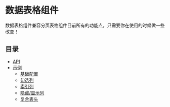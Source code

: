 # 数据表格组件
数据表格组件兼容分页表格组件目前所有的功能点，只需要你在使用的时候做一些改变！

## 目录

- [API](./api.md)
- [示例]()
  - [基础配置](./base-config.md)
  - [勾选列](./checking.md)
  - [索引列](./indexing.md)
  - [隐藏/显示列](./visible.md)
  - [复合表头](./complex-header.md)
